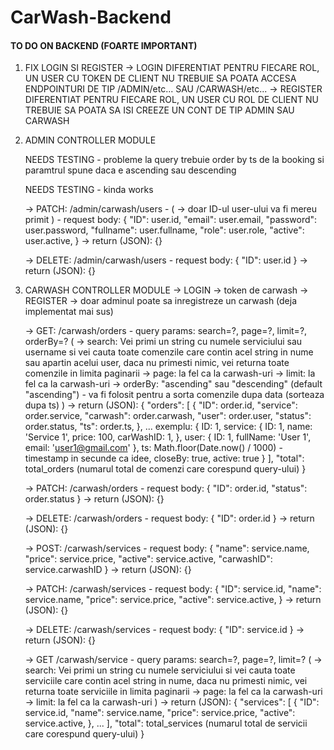 # CarWash-Backend

#### TO DO ON BACKEND (FOARTE IMPORTANT) ###

1. FIX LOGIN SI REGISTER
    -> LOGIN DIFERENTIAT PENTRU FIECARE ROL, UN USER CU TOKEN DE CLIENT NU TREBUIE SA POATA ACCESA ENDPOINTURI DE TIP /ADMIN/etc... SAU /CARWASH/etc...
    -> REGISTER DIFERENTIAT PENTRU FIECARE ROL, UN USER CU ROL DE CLIENT NU TREBUIE SA POATA SA ISI CREEZE UN CONT DE TIP ADMIN SAU CARWASH

2. ADMIN CONTROLLER MODULE
    <!-- -> GET: /admin/carwash - query params: search=?, page=?, limit=? (
        -> search: Vei primi un string cu adresa sau numele carwash-ului si vei cauta toate carwash-urile care contin acel string in nume sau adresa, daca nu primesti nimic, vei returna toate carwash-urile in limita paginarii
        -> page: Vei primi un numar intreg care reprezinta pagina pe care vrei sa o afisezi (deoarece nu e ok sa afisam toate carwash-urile o data, ar fi ineficient, motiv pentru care vom folosi paginarea)
        -> limit: Vei primi un numar intreg care reprezinta maximul de carwash-uri pe care vrei sa le afisezi pe o pagina

        !!! daca nu stii cum sa scrii query-ul de paginare, poti sa ma intrebi pe mine sau Cosmin, dar e foarte simplu, o sa iti trimit un exemplu de query care face asta

        ex: sql cu paginare cu cursor si python:
            cursor.execute("SELECT * FROM user WHERE email LIKE %s OR phone LIKE %s OR fullname LIKE %s LIMIT %s,%s;",("%" + search + "%","%" + search + "%","%" + search + "%",(page-1)*limit,limit))
    ) -> return (JSON): {
            "carwashes": [
                {
                    "ID": carwash.id,
                    "name": carwash.name,
                    "address": carwash.address,
                    "latitude": carwash.latitude,
                    "longitude": carwash.longitude,
                    "active": carwash.active,
                    "openTime": carwash.openTime,
                    "contact": carwash.contact,
                }, ...
            ],
            "total": total_carwashes (numarul total de carwash-uri care corespund query-ului)
        } -->

    <!-- -> POST: /admin/carwash - request body: {
        "name": carwash.name,
        "address": carwash.address,
        "latitude": carwash.latitude,
        "longitude": carwash.longitude,
        "openTime": carwash.openTime,
        "contact": carwash.contact,
    } -> return (JSON): {} -->

    <!-- -> PATCH: /admin/carwash - request body: {
        "ID": carwash.id,
        "name": carwash.name,
        "address": carwash.address,
        "latitude": carwash.latitude,
        "longitude": carwash.longitude,
        "openTime": carwash.openTime,
        "contact": carwash.contact,
    } (
        tinand cont ca metoda este un patch trebuie sa te astepti sa nu primesti toate campurile, ci doar campurile care se modifica, multe for fi nule sau empty string, cert e ca ID-ul carwash-ului va fi mereu primit
    ) -> return (JSON): {} -->

    <!-- -> DELETE: /admin/carwash - request body: {
        "ID": carwash.id
    } (make sure to delete its services from the database) -> return (JSON): {} -->

    NEEDS TESTING - probleme la query trebuie order by ts de la booking si paramtrul spune daca e ascending sau descending
    <!-- -> GET: /admin/carwash/orders - query params: search=?, page=?, limit=?, orderBy=?, carWashID=? (
       -> search: Vei primi un string cu numele serviciului sau username si vei cauta toate comenzile care contin acel string in nume sau apartin acelui user, daca nu primesti nimic, vei returna toate comenzile in limita paginarii
       -> page: la fel ca la carwash-uri
       -> limit: la fel ca la carwash-uri
       -> orderBy: "ascending" sau "descending" (default "ascending") - va fi folosit pentru a sorta comenzile dupa data (sorteaza dupa ts)
       -> carWashID: Vei primi un numar intreg care reprezinta ID-ul carwash-ului pentru care vrei sa vezi comenzile, daca nu primesti nimic, vei returna eroare
    ) -> return (JSON): {
            "orders": [
                {
                    "ID": order.id,
                    "service": order.service,
                    "carwash": order.carwash,
                    "user": order.user,
                    "status": order.status,
                    "ts": order.ts,
                }, ...
            ],
            "total": total_orders (numarul total de comenzi care corespund query-ului)
        }
     -->
     NEEDS TESTING - kinda works
    <!-- -> PATCH: /admin/carwash/orders - request body: {
        "ID": order.id,
        "status": order.status
    } -> return (JSON): {} -->

    <!-- -> GET: /admin/carwash/services - query params: search=?, page=?, limit=? (
        -> search: Vei primi un string cu numele serviciului si vei cauta toate serviciile care contin acel string in nume, daca nu primesti nimic, vei returna toate serviciile in limita paginarii
        -> page: la fel ca la carwash-uri
        -> limit: la fel ca la carwash-uri
    ) -> return (JSON): {
            "services": [
                {
                    "ID": service.id,
                    "name": service.name,
                    "price": service.price,
                    "active": service.active,
                }, ...
            ],
            "total": total_services (numarul total de servicii care corespund query-ului)
        } -->

    <!-- -> POST: /admin/carwash/services - request body: {
        "name": service.name,
        "price": service.price,
        "active": service.active,
        "carwashID": service.carwashID
    } -> return (JSON): {} -->

    <!-- -> PATCH: /admin/carwash/services - request body: {
        "ID": service.id,
        "name": service.name,
        "price": service.price,
        "active": service.active,
    } -> return (JSON): {} -->

    <!-- -> DELETE: /admin/carwash/services - request body: {
        "ID": service.id
    } -> return (JSON): {} -->

    
    <!-- -> GET: /admin/carwash/users - query params: search=?, page=?, limit=?, carWashID=? (
        -> search: Vei primi un string cu email-ul sau numele user-ului si vei cauta toti user-ii care contin acel string in email sau nume, daca nu primesti nimic, vei returna toti user-ii in limita paginarii
        -> page: la fel ca la carwash-uri
        -> limit: la fel ca la carwash-uri
        -> carWashID: Vei primi un numar intreg care reprezinta ID-ul carwash-ului pentru care vrei sa vezi userii (din carWashConfig cred ca e tabelul)
    ) -> return (JSON): {
            "users": [
                {
                    "ID": user.id,
                    "email": user.email,
                    "fullname": user.fullname,
                    "phone": user.phone,
                    "role": user.role,
                    "active": user.active,
                }, ...
            ],
            "total": total_users (numarul total de useri care corespund query-ului)
        } -->

    <!-- -> POST: /admin/carwash/users - request body: {
        "email": user.email,
        "password": user.password,
        "fullname": user.fullname,
        "role": user.role,
        "active": user.active,
        "carwashID": user.carwashID
    } (
        Adaugi utilizator cu rol specific si il legi de carwash-ul specific in tabela carWashConfig
    ) -> return (JSON): {} -->

    -> PATCH: /admin/carwash/users - (
        -> doar ID-ul user-ului va fi mereu primit
    ) - request body: {
        "ID": user.id,
        "email": user.email,
        "password": user.password,
        "fullname": user.fullname,
        "role": user.role,
        "active": user.active,
    } -> return (JSON): {}

    -> DELETE: /admin/carwash/users - request body: {
        "ID": user.id
    } -> return (JSON): {}

3. CARWASH CONTROLLER MODULE
    -> LOGIN -> token de carwash
    -> REGISTER -> doar adminul poate sa inregistreze un carwash (deja implementat mai sus)

    -> GET: /carwash/orders - query params: search=?, page=?, limit=?, orderBy=? (
        -> search: Vei primi un string cu numele serviciului sau username si vei cauta toate comenzile care contin acel string in nume sau apartin acelui user, daca nu primesti nimic, vei returna toate comenzile in limita paginarii
        -> page: la fel ca la carwash-uri
        -> limit: la fel ca la carwash-uri
        -> orderBy: "ascending" sau "descending" (default "ascending") - va fi folosit pentru a sorta comenzile dupa data (sorteaza dupa ts)
    ) -> return (JSON): {
            "orders": [
                {
                    "ID": order.id,
                    "service": order.service,
                    "carwash": order.carwash,
                    "user": order.user,
                    "status": order.status,
                    "ts": order.ts,
                }, ...
                exemplu:
                {
                    ID: 1,
                    service: {
                        ID: 1,
                        name: 'Service 1',
                        price: 100,
                        carWashID: 1,
                    },
                    user: {
                        ID: 1,
                        fullName: 'User 1',
                        email: 'user1@gmail.com'
                    },
                    ts: Math.floor(Date.now() / 1000) - timestamp in secunde ca idee,
                    closeBy: true,
                    active: true
                }
            ],
            "total": total_orders (numarul total de comenzi care corespund query-ului)
        }

    -> PATCH: /carwash/orders - request body: {
        "ID": order.id,
        "status": order.status
    } -> return (JSON): {}
    
    -> DELETE: /carwash/orders - request body: {
        "ID": order.id
    } -> return (JSON): {}

    -> POST: /carwash/services - request body: {
        "name": service.name,
        "price": service.price,
        "active": service.active,
        "carwashID": service.carwashID
    } -> return (JSON): {}

    -> PATCH: /carwash/services - request body: {
        "ID": service.id,
        "name": service.name,
        "price": service.price,
        "active": service.active,
    } -> return (JSON): {}

    -> DELETE: /carwash/services - request body: {
        "ID": service.id
    } -> return (JSON): {}

    -> GET /carwash/service - query params: search=?, page=?, limit=? (
        -> search: Vei primi un string cu numele serviciului si vei cauta toate serviciile care contin acel string in nume, daca nu primesti nimic, vei returna toate serviciile in limita paginarii
        -> page: la fel ca la carwash-uri
        -> limit: la fel ca la carwash-uri
    ) -> return (JSON): {
            "services": [
                {
                    "ID": service.id,
                    "name": service.name,
                    "price": service.price,
                    "active": service.active,
                }, ...
            ],
            "total": total_services (numarul total de servicii care corespund query-ului)
        }
